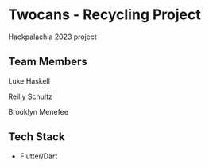 # Twocans - Recycling Project
Hackpalachia 2023 project

## Team Members 
Luke Haskell

Reilly Schultz

Brooklyn Menefee

## Tech Stack
- Flutter/Dart